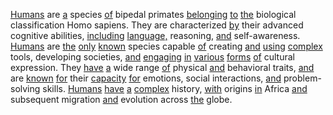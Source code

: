 [Humans](./humans.md) are [a](./a.md) species [of](./of.md) bipedal primates [belonging](./belonging.md) [to](./to.md) [the](./the.md) biological classification Homo sapiens. They are characterized [by](./by.md) their advanced cognitive abilities, [including](./including.md) [language,](./language.md) reasoning, [and](./and.md) self-awareness. [Humans](./humans.md) are [the](./the.md) [only](./only.md) [known](./known.md) species capable [of](./of.md) creating [and](./and.md) [using](./using.md) [complex](./complex.md) tools, developing societies, [and](./and.md) [engaging](./engaging.md) [in](./in.md) [various](./various.md) [forms](./forms.md) [of](./of.md) cultural expression. They [have](./have.md) [a](./a.md) wide range [of](./of.md) physical [and](./and.md) behavioral traits, [and](./and.md) are [known](./known.md) [for](./for.md) their [capacity](./capacity.md) [for](./for.md) emotions, social interactions, [and](./and.md) problem-solving skills. [Humans](./humans.md) [have](./have.md) [a](./a.md) [complex](./complex.md) history, [with](./with.md) origins [in](./in.md) Africa [and](./and.md) subsequent migration [and](./and.md) evolution across [the](./the.md) globe.